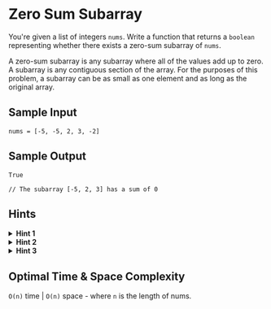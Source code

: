 # Zero Sum Subarray

You're given a list of integers `nums`. Write a function that returns a `boolean` representing whether there exists a zero-sum subarray of `nums`.

A zero-sum subarray is any subarray where all of the values add up to zero. A subarray is any contiguous section of the array. For the purposes of this problem, a subarray can be as small as one element and as long as the original array.

## Sample Input

```plaintext
nums = [-5, -5, 2, 3, -2]
```

## Sample Output

```plaintext
True

// The subarray [-5, 2, 3] has a sum of 0
```

## Hints

<details>
<summary><b>Hint 1</b></summary>

A good way to approach this problem is to first think of a simpler version. How would you check if the entire array sum is zero?

</details>

<details>
<summary><b>Hint 2</b></summary>

If the entire array does not sum to zero, then you need to check if there are any smaller subarrays that sum to zero. For this, it can be helpful to keep track of all of the sums from `[0, i]`, where i is every index in the array.

</details>

<details>
<summary><b>Hint 3</b></summary>

After recording all sums from `[0, i]`, what would it mean if a sum is repeated?

</details>

## Optimal Time & Space Complexity

`O(n)` time | `O(n)` space - where `n` is the length of nums.
